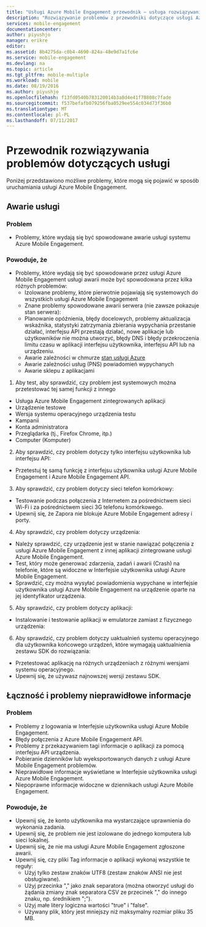 ```yaml
---
title: "Usługi Azure Mobile Engagement przewodnik — usługa rozwiązywania problemów"
description: "Rozwiązywanie problemów z przewodniki dotyczące usługi Azure Mobile Engagement"
services: mobile-engagement
documentationcenter: 
author: piyushjo
manager: erikre
editor: 
ms.assetid: 8b4275da-c0b4-4690-824a-48e9d7a1fc6e
ms.service: mobile-engagement
ms.devlang: na
ms.topic: article
ms.tgt_pltfrm: mobile-multiple
ms.workload: mobile
ms.date: 08/19/2016
ms.author: piyushjo
ms.openlocfilehash: f13fd0540b783120014b3a8d4e41f78808c7fade
ms.sourcegitcommit: f537befafb079256fba0529ee554c034d73f36b0
ms.translationtype: MT
ms.contentlocale: pl-PL
ms.lasthandoff: 07/11/2017
---
```

# <a name="troubleshooting-guide-for-service-issues"></a>Przewodnik rozwiązywania problemów dotyczących usługi
Poniżej przedstawiono możliwe problemy, które mogą się pojawić w sposób uruchamiania usługi Azure Mobile Engagement.

## <a name="service-outages"></a>Awarie usługi
### <a name="issue"></a>Problem
* Problemy, które wydają się być spowodowane awarie usługi systemu Azure Mobile Engagement.

### <a name="causes"></a>Powoduje, że
* Problemy, które wydają się być spowodowane przez usługi Azure Mobile Engagement usługi awarii może być spowodowana przez kilka różnych problemów:
  * Izolowane problemy, które pierwotnie pojawiają się systemowych do wszystkich usługi Azure Mobile Engagement
  * Znane problemy spowodowane awarii serwera (nie zawsze pokazuje stan serwera):
  * Planowanie opóźnienia, błędy docelowych, problemy aktualizacja wskaźnika, statystyki zatrzymania zbierania wypychania przestanie działać, interfejsu API przestają działać, nowe aplikacje lub użytkowników nie można utworzyć, błędy DNS i błędy przekroczenia limitu czasu w aplikacji interfejsu użytkownika, interfejsu API lub na urządzeniu.
  * Awarie zależności w chmurze [stan usługi Azure](http://status.azure.com/)
  * Awarie zależności usług (PNS) powiadomień wypychanych
  * Awarie sklepu z aplikacjami

1) Aby test, aby sprawdzić, czy problem jest systemowych można przetestować tej samej funkcji z innego

* Usługa Azure Mobile Engagement zintegrowanych aplikacji
* Urządzenie testowe
* Wersja systemu operacyjnego urządzenia testu
* Kampanii
* Konta administratora
* Przeglądarka (tj., Firefox Chrome, itp.)
* Computer (Komputer)

2) Aby sprawdzić, czy problem dotyczy tylko interfejsu użytkownika lub interfejsu API:

* Przetestuj tę samą funkcję z interfejsu użytkownika usługi Azure Mobile Engagement i Azure Mobile Engagement API.

3) Aby sprawdzić, czy problem dotyczy sieci telefon komórkowy:

* Testowanie podczas połączenia z Internetem za pośrednictwem sieci Wi-Fi i za pośrednictwem sieci 3G telefonu komórkowego.
* Upewnij się, że Zapora nie blokuje Azure Mobile Engagement adresy i porty.

4) Aby sprawdzić, czy problem dotyczy urządzenia:

* Należy sprawdzić, czy urządzenie jest w stanie nawiązać połączenia z usługi Azure Mobile Engagement z innej aplikacji zintegrowane usługi Azure Mobile Engagement.
* Test, który może generować zdarzenia, zadań i awarii (Crash) na telefonie, które są widoczne w Interfejsie użytkownika usługi Azure Mobile Engagement. 
* Sprawdzić, czy można wysyłać powiadomienia wypychane w interfejsie użytkownika usługi Azure Mobile Engagement na urządzenie oparte na jej identyfikator urządzenia. 

5) Aby sprawdzić, czy problem dotyczy aplikacji:

* Instalowanie i testowanie aplikacji w emulatorze zamiast z fizycznego urządzenia:

6) Aby sprawdzić, czy problem dotyczy uaktualnień systemu operacyjnego dla użytkownika końcowego urządzeń, które wymagają uaktualnienia zestawu SDK do rozwiązania:

* Przetestować aplikację na różnych urządzeniach z różnymi wersjami systemu operacyjnego.
* Upewnij się, że używasz najnowszej wersji zestawu SDK.

## <a name="connectivity-and-incorrect-information-issues"></a>Łączność i problemy nieprawidłowe informacje
### <a name="issue"></a>Problem
* Problemy z logowania w Interfejsie użytkownika usługi Azure Mobile Engagement.
* Błędy połączenia z Azure Mobile Engagement API.
* Problemy z przekazywaniem tagi informacje o aplikacji za pomocą interfejsu API urządzenia.
* Pobieranie dzienników lub wyeksportowanych danych z usługi Azure Mobile Engagement problemów.
* Nieprawidłowe informacje wyświetlane w Interfejsie użytkownika usługi Azure Mobile Engagement.
* Niepoprawne informacje widoczne w dziennikach usługi Azure Mobile Engagement.

### <a name="causes"></a>Powoduje, że
* Upewnij się, że konto użytkownika ma wystarczające uprawnienia do wykonania zadania.
* Upewnij się, że problem nie jest izolowane do jednego komputera lub sieci lokalnej.
* Upewnij się, że nie ma usługi Azure Mobile Engagement zgłoszone awarii.
* Upewnij się, czy pliki Tag informacje o aplikacji wykonaj wszystkie te reguły:
  * Użyj tylko zestaw znaków UTF8 (zestaw znaków ANSI nie jest obsługiwane).
  * Użyj przecinka "," jako znak separatora (można otworzyć usługi do żądania zmiany znak separatora CSV ze przecinek "," do innego znaku, np. średnikiem ";").
  * Użyj małe litery logiczna wartości "true" i "false".
  * Używany plik, który jest mniejszy niż maksymalny rozmiar pliku 35 MB.

